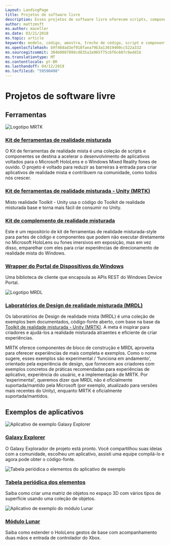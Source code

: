 ```yaml
---
Layout: LandingPage
title: Projetos de software livre
description: Esses projetos de software livre oferecem scripts, componentes, amostras e exemplos de desenvolvimento de realidade misturada na Microsoft que pode ajudar a acelerar o desenvolvimento de realidade misturada.
author: mattzmsft
ms.author: mazeller
ms.date: 03/21/2018
ms.topic: article
keywords: modelo, código, amostra, trecho de código, script e componente, de software livre projeto
ms.openlocfilehash: b9f48dad3ef918faea79b3a13019400cc522a332
ms.sourcegitcommit: 384b0087899cd835a3a965f75c6f6c607c9edd1b
ms.translationtype: MT
ms.contentlocale: pt-BR
ms.lasthandoff: 04/12/2019
ms.locfileid: "59590498"
---
```

# <a name="open-source-projects"></a>Projetos de software livre

## <a name="tools"></a>Ferramentas

![Logotipo MRTK](images/MRTK_Logo_Rev.png)

### <a name="mixed-reality-toolkithttpsgithubcommicrosoftholotoolkit"></a>[Kit de ferramentas de realidade misturada](https://github.com/microsoft/HoloToolkit)

O Kit de ferramentas de realidade mista é uma coleção de scripts e componentes se destina a acelerar o desenvolvimento de aplicativos voltados para o Microsoft HoloLens e o Windows Mixed Reality fones de ouvido. O projeto é voltado para reduzir as barreiras à entrada para criar aplicativos de realidade mista e contribuem na comunidade, como todos nós crescer. 

### <a name="mixed-reality-toolkit---unity-mrtkhttpsgithubcommicrosoftholotoolkit-unity"></a>[Kit de ferramentas de realidade misturada - Unity (MRTK)](https://github.com/microsoft/HoloToolkit-Unity)

Misto realidade Toolkit - Unity usa o código do Toolkit de realidade misturada base e torna mais fácil de consumir no Unity. 

### <a name="mixed-reality-companion-kithttpsgithubcommicrosofthololenscompanionkit"></a>[Kit de complemento de realidade misturada](https://github.com/Microsoft/HoloLensCompanionKit)

Este é um repositório de kit de ferramentas de realidade misturada-style para partes de código e componentes que podem não executar diretamente no Microsoft HoloLens ou fones imersivos em exposição, mas em vez disso, emparelhar com eles para criar experiências de direcionamento de realidade mista do Windows. 

### <a name="windows-device-portal-wrapperhttpsgithubcommicrosoftwindowsdeviceportalwrapper"></a>[Wrapper do Portal de Dispositivos do Windows](https://github.com/Microsoft/WindowsDevicePortalWrapper)

Uma biblioteca de cliente que encapsula as APIs REST do Windows Device Portal.

![Logotipo MRDL](images/MRDL_Logo_Rev.png)

### <a name="mixed-reality-design-labs-mrdlhttpsgithubcommicrosoftmrdesignlabsunity"></a>[Laboratórios de Design de realidade misturada (MRDL)](https://github.com/Microsoft/MRDesignLabs_Unity)

Os laboratórios de Design de realidade mista (MRDL) é uma coleção de exemplos bem documentados, código-fonte aberto, com base na base da [Toolkit de realidade misturada - Unity (MRTK)](https://github.com/microsoft/HoloToolkit-Unity). A meta é inspirar para criadores e ajudá-los a realidade misturada atraentes e eficiente de criar experiências.

MRTK oferece componentes de bloco de construção e MRDL aproveita para oferecer experiências de mais completa e exemplos. Como o nome sugere, esses exemplos são experimental / 'funciona em andamento', orientado pela experiência de design, que fornecem aos criadores com exemplos concretos de práticas recomendadas para experiências de aplicativo, experiência do usuário, e a implementação de MRTK. Por 'experimental', queremos dizer que MRDL não é oficialmente suportada/mantido pela Microsoft (por exemplo, atualizado para versões mais recentes do Unity), enquanto MRTK é oficialmente suportada/mantidos.


## <a name="sample-apps"></a>Exemplos de aplicativos

![Aplicativo de exemplo Galaxy Explorer](images/galaxyexplorer-tile.jpg)
### <a name="galaxy-explorergalaxy-explorermd"></a>[Galaxy Explorer](galaxy-explorer.md)

O Galaxy Explorador de projeto está pronto. Você compartilhou suas ideias com a comunidade, escolheu um aplicativo, assisti uma equipe compilá-lo e agora pode obter o código-fonte. 

![Tabela periódica o elementos do aplicativo de exemplo](images/periodictableofelementsapp-tile.jpg)
### <a name="periodic-table-of-the-elementsperiodic-table-of-the-elementsmd"></a>[Tabela periódica dos elementos](periodic-table-of-the-elements.md)

Saiba como criar uma matriz de objetos no espaço 3D com vários tipos de superfície usando uma coleção de objetos.

![Aplicativo de exemplo do módulo Lunar](images/lunar-module-tile.png)
### <a name="lunar-modulelunar-modulemd"></a>[Módulo Lunar](lunar-module.md)

Saiba como estender o HoloLens gestos de base com acompanhamento duas mãos e entrada de controlador do Xbox.




